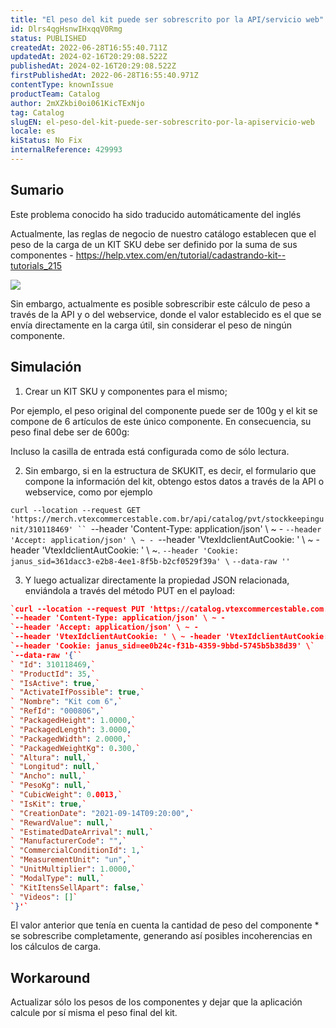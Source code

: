 ```yaml
---
title: "El peso del kit puede ser sobrescrito por la API/servicio web"
id: Dlrs4qgHsnwIHxqqV0Rmg
status: PUBLISHED
createdAt: 2022-06-28T16:55:40.711Z
updatedAt: 2024-02-16T20:29:08.522Z
publishedAt: 2024-02-16T20:29:08.522Z
firstPublishedAt: 2022-06-28T16:55:40.971Z
contentType: knownIssue
productTeam: Catalog
author: 2mXZkbi0oi061KicTExNjo
tag: Catalog
slugEN: el-peso-del-kit-puede-ser-sobrescrito-por-la-apiservicio-web
locale: es
kiStatus: No Fix
internalReference: 429993
---
```


## Sumario


<div class="alert alert-info">
  <p>Este problema conocido ha sido traducido automáticamente del inglés</p>
</div>

Actualmente, las reglas de negocio de nuestro catálogo establecen que el peso de la carga de un KIT SKU debe ser definido por la suma de sus componentes - https://help.vtex.com/en/tutorial/cadastrando-kit--tutorials_215

 ![](https://vtexhelp.zendesk.com/attachments/token/jgbIT0VRNCLLOdiQO0CQrka5D/?name=inline-2098334185.png)

Sin embargo, actualmente es posible sobrescribir este cálculo de peso a través de la API y o del webservice, donde el valor establecido es el que se envía directamente en la carga útil, sin considerar el peso de ningún componente.

## Simulación


1) Crear un KIT SKU y componentes para el mismo;

Por ejemplo, el peso original del componente puede ser de 100g y el kit se compone de 6 artículos de este único componente. En consecuencia, su peso final debe ser de 600g:

Incluso la casilla de entrada está configurada como de sólo lectura.

2) Sin embargo, si en la estructura de SKUKIT, es decir, el formulario que compone la información del kit, obtengo estos datos a través de la API o webservice, como por ejemplo

`curl --location --request GET 'https://merch.vtexcommercestable.com.br/api/catalog/pvt/stockkeepingunit/310118469' ``
`--header 'Content-Type: application/json' \ ~ -
`--header 'Accept: application/json' \ ~ -
`--header 'VtexIdclientAutCookie: ' \ ~ -header 'VtexIdclientAutCookie: ' \ ~.
`--header 'Cookie: janus_sid=361dacc3-e2b8-4ee1-8f5b-b2cf0529f39a' \`
`--data-raw ''`

3) Y luego actualizar directamente la propiedad JSON relacionada, enviándola a través del método PUT en el payload:

```json
`curl --location --request PUT 'https://catalog.vtexcommercestable.com.br/api/catalog/pvt/stockkeepingunit/?an=' \`
`--header 'Content-Type: application/json' \ ~ -
`--header 'Accept: application/json' \ ~ -
`--header 'VtexIdclientAutCookie: ' \ ~ -header 'VtexIdclientAutCookie: ' \ ~.
`--header 'Cookie: janus_sid=ee0b24c-f31b-4359-9bbd-5745b5b38d39' \`
`--data-raw '{``
` "Id": 310118469,`
` "ProductId": 35,`
` "IsActive": true,`
` "ActivateIfPossible": true,`
` "Nombre": "Kit com 6",`
` "RefId": "000806",`
` "PackagedHeight": 1.0000,`
` "PackagedLength": 3.0000,`
` "PackagedWidth": 2.0000,`
` "PackagedWeightKg": 0.300,`
` "Altura": null,`
` "Longitud": null,`
` "Ancho": null,`
` "PesoKg": null,`
` "CubicWeight": 0.0013,`
` "IsKit": true,`
` "CreationDate": "2021-09-14T09:20:00",`
` "RewardValue": null,`
` "EstimatedDateArrival": null,`
` "ManufacturerCode": "",`
` "CommercialConditionId": 1,`
` "MeasurementUnit": "un",`
` "UnitMultiplier": 1.0000,`
` "ModalType": null,`
` "KitItensSellApart": false,`
` "Videos": []`
`}'`
```

El valor anterior que tenía en cuenta la cantidad de peso del componente * se sobrescribe completamente, generando así posibles incoherencias en los cálculos de carga.


## Workaround


Actualizar sólo los pesos de los componentes y dejar que la aplicación calcule por sí misma el peso final del kit.

